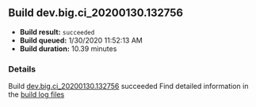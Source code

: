 ## Build dev.big.ci_20200130.132756
- **Build result:** `succeeded`
- **Build queued:** 1/30/2020 11:52:13 AM
- **Build duration:** 10.39 minutes
### Details
Build [dev.big.ci_20200130.132756](https://winappstudio.visualstudio.com/web/build.aspx?pcguid=a4ef43be-68ce-4195-a619-079b4d9834c2&builduri=vstfs%3a%2f%2f%2fBuild%2fBuild%2f32756) succeeded
Find detailed information in the [build log files]()
